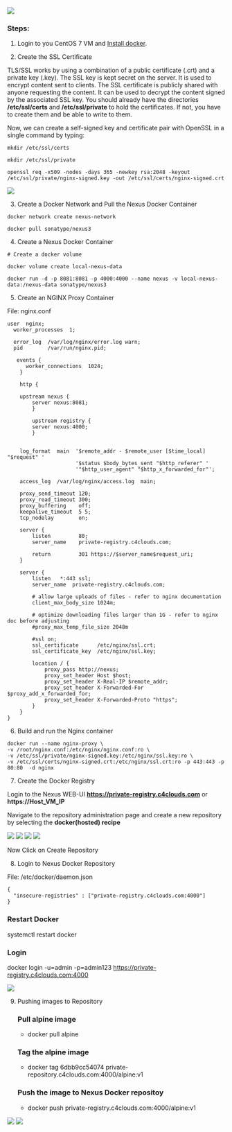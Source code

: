 <img src="../images/c4logo.png">

### Steps:

1. Login to you CentOS 7 VM and [Install docker](https://github.com/submah/docker-tutorials/edit/master/install_docker_centos7.md).


2. Create the SSL Certificate

TLS/SSL works by using a combination of a public certificate (.crt) and a private key (.key). The SSL key is kept secret on the server. It is used to encrypt content sent to clients. The SSL certificate is publicly shared with anyone requesting the content. It can be used to decrypt the content signed by the associated SSL key. You should already have the directories **/etc/ssl/certs** and **/etc/ssl/private** to hold the certificates. If not, you have to create them and be able to write to them.

Now, we can create a self-signed key and certificate pair with OpenSSL in a single command by typing:

```
mkdir /etc/ssl/certs

mkdir /etc/ssl/private

openssl req -x509 -nodes -days 365 -newkey rsa:2048 -keyout /etc/ssl/private/nginx-signed.key -out /etc/ssl/certs/nginx-signed.crt

```
<img src="../images/nginx-ssl-certs.PNG">

3. Create a Docker Network and Pull the Nexus Docker Container 

```
docker network create nexus-network

docker pull sonatype/nexus3

```

4. Create a Nexus Docker Container

```
# Create a docker volume

docker volume create local-nexus-data

docker run -d -p 8081:8081 -p 4000:4000 --name nexus -v local-nexus-data:/nexus-data sonatype/nexus3

```
5. Create an NGINX Proxy Container

File: nginx.conf

```
user  nginx;
  worker_processes  1;

  error_log  /var/log/nginx/error.log warn;
  pid        /var/run/nginx.pid;

   events {
      worker_connections  1024;
    }

    http {

    upstream nexus {
        server nexus:8081;
        }

        upstream registry {
        server nexus:4000;
        }


    log_format  main  '$remote_addr - $remote_user [$time_local] "$request" '
                      '$status $body_bytes_sent "$http_referer" '
                      '"$http_user_agent" "$http_x_forwarded_for"';

    access_log  /var/log/nginx/access.log  main;

    proxy_send_timeout 120;
    proxy_read_timeout 300;
    proxy_buffering    off;
    keepalive_timeout  5 5;
    tcp_nodelay        on;

    server {
        listen         80;
        server_name    private-registry.c4clouds.com;

        return         301 https://$server_name$request_uri;
    }

    server {
        listen   *:443 ssl;
        server_name  private-registry.c4clouds.com;

        # allow large uploads of files - refer to nginx documentation
        client_max_body_size 1024m;

        # optimize downloading files larger than 1G - refer to nginx doc before adjusting
        #proxy_max_temp_file_size 2048m

        #ssl on;
        ssl_certificate      /etc/nginx/ssl.crt;
        ssl_certificate_key  /etc/nginx/ssl.key;

        location / {
            proxy_pass http://nexus;
            proxy_set_header Host $host;
            proxy_set_header X-Real-IP $remote_addr;
            proxy_set_header X-Forwarded-For $proxy_add_x_forwarded_for;
            proxy_set_header X-Forwarded-Proto "https";
        }
    }
}

```
6. Build and run the Nginx container

```
docker run --name nginx-proxy \
-v /root/nginx.conf:/etc/nginx/nginx.conf:ro \
-v /etc/ssl/private/nginx-signed.key:/etc/nginx/ssl.key:ro \
-v /etc/ssl/certs/nginx-signed.crt:/etc/nginx/ssl.crt:ro -p 443:443 -p 80:80  -d nginx
```

7. Create the Docker Registry

Login to the Nexus WEB-UI **https://private-registry.c4clouds.com** or **https://Host_VM_IP**

Navigate to the repository administration page and create a new repository by selecting the **docker(hosted) recipe**

<img src="../images/create_repo.png">

<img src="../images/create_repo1.png">

<img src="../images/create_docker_repo.png">

<img src="../images/create_docker_repo1.png">

Now Click on Create Repository

8. Login to Nexus Docker Repository

File: /etc/docker/daemon.json

```
{
  "insecure-registries" : ["private-registry.c4clouds.com:4000"]
}
```
### Restart Docker
systemctl restart docker

### Login 
docker login -u=admin -p=admin123 https://private-registry.c4clouds.com:4000

<img src="../images/nexus-docker-login.png">

9. Pushing images to Repository
    ### Pull alpine image
    * docker pull alpine

    ### Tag the alpine image 
    * docker tag 6dbb9cc54074 private-repository.c4clouds.com:4000/alpine:v1

    ### Push the image to Nexus Docker repositoy 
    * docker push private-registry.c4clouds.com:4000/alpine:v1

<img src="../images/nexus-docker-push.png">

<img src="../images/nexus-docker-push-nexus.png">
